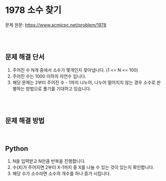 # 1978 소수 찾기

문제 원문: <https://www.acmicpc.net/problem/1978>

<br><br>

## 문제 해결 단서

1. 주어진 수 N개 중에서 소수가 몇개인지 찾아냅니다. (1 <= N <= 100)
2. 주어진 수는 1000 이하의 자연수 입니다.
3. 해당 문제는 2부터 주어진 수 - 1까지 나누어, 나누어 떨어지지 않는 경우 소수로 판별하는 방법으로 풀기를 기대하고 있습니다.

<br><br>

## 문제 해결 방법

<br>

## Python

1. N을 입력받고 N만큼 반복을 진행합니다.
2. 수(X)가 주어지면 2부터 X-1까지 중 X를 나눌 수 있는 것이 있는지 확인합니다.
3. 해당 수가 소수라면 소수의 개수를 하나 증가 시킵니다.
